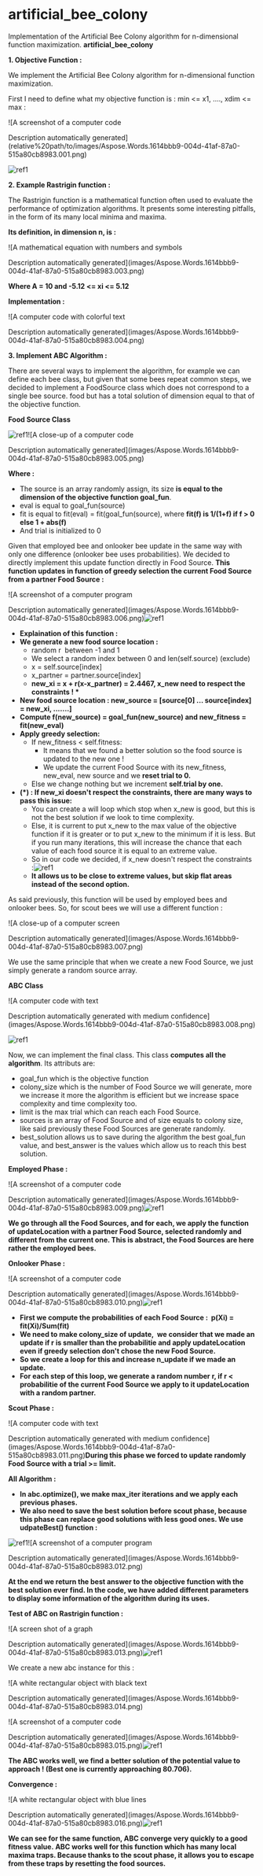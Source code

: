 # artificial_bee_colony
Implementation of the Artificial Bee Colony algorithm for n-dimensional function maximization.
**artificial_bee_colony**

**1. Objective Function :**

We implement the Artificial Bee Colony algorithm for n-dimensional function maximization.

First I need to define what my objective function is : min <= x1, ...., xdim <= max : 

![A screenshot of a computer code

Description automatically generated](relative%20path/to/images/Aspose.Words.1614bbb9-004d-41af-87a0-515a80cb8983.001.png)

![ref1]

**2. Example Rastrigin function :**

The Rastrigin function is a mathematical function often used to evaluate the performance of optimization algorithms. It presents some interesting pitfalls, in the form of its many local minima and maxima. 

**Its definition, in dimension n, is :**

![A mathematical equation with numbers and symbols

Description automatically generated](images/Aspose.Words.1614bbb9-004d-41af-87a0-515a80cb8983.003.png)

**Where A = 10 and -5.12 <= xi <= 5.12**

**Implementation :**

![A computer code with colorful text

Description automatically generated](images/Aspose.Words.1614bbb9-004d-41af-87a0-515a80cb8983.004.png)

**3. Implement ABC Algorithm :**

There are several ways to implement the algorithm, for example we can define each bee class, but given that some bees repeat common steps, we decided to implement a FoodSource class which does not correspond to a single bee source. food but has a total solution of dimension equal to that of the objective function.

**Food Source Class**

![ref1]![A close-up of a computer code

Description automatically generated](images/Aspose.Words.1614bbb9-004d-41af-87a0-515a80cb8983.005.png)

**Where :**

- The source is an array randomly assign, its size **is equal to the dimension of the objective function goal\_fun**.
- eval is equal to goal\_fun(source)
- fit is equal to fit(eval) = fit(goal\_fun(source), where **fit(f) is 1/(1+f) if f > 0 else 1 + abs(f)**
- And trial is initialized to 0

Given that employed bee and onlooker bee update in the same way with only one difference (onlooker bee uses probabilities). We decided to directly implement this update function directly in Food Source. **This function updates in function of greedy selection the current Food Source from a partner Food Source :**

![A screenshot of a computer program

Description automatically generated](images/Aspose.Words.1614bbb9-004d-41af-87a0-515a80cb8983.006.png)![ref1]

- **Explaination of this function :**
- **We generate a new food source location :** 
  - random r  between -1 and 1
  - We select a random index between 0 and len(self.source) (exclude)
  - x = self.source[index]
  - x\_partner = partner.source[index]
  - **new\_xi = x + r(x-x\_partner) = 2.4467, x\_new need to respect the constraints ! \***
- **New food source location : new\_source = [source[0] ... source[index] = new\_xi, .......]**
- **Compute f(new\_source) = goal\_fun(new\_source) and new\_fitness = fit(new\_eval)** 
- **Apply greedy selection:**
  - If new\_fitness < self.fitness:
    - It means that we found a better solution so the food source is updated to the new one !
    - We update the current Food Source with its new\_fitness, new\_eval, new source and we **reset trial to 0.**
  - Else we change nothing but we increment **self.trial by one.**
- **(\*) : If new\_xi doesn't respect the constraints, there are many ways to pass this issue:**
  - You can create a will loop which stop when x\_new is good, but this is not the best solution if we look to time complexity.
  - Else, it is current to put x\_new to the max value of the objective function if it is greater or to put x\_new to the minimum if it is less. But if you run many iterations, this will increase the chance that each value of each food source it is equal to an extreme value.
  - So in our code we decided, if x\_new doesn't respect the constraints :![ref1]
  - **It allows us to be close to extreme values, but skip flat areas instead of the second option.**

As said previously, this function will be used by employed bees and onlooker bees. So, for scout bees we will use a different function :


![A close-up of a computer screen

Description automatically generated](images/Aspose.Words.1614bbb9-004d-41af-87a0-515a80cb8983.007.png)

We use the same principle that when we create a new Food Source, we just simply generate a random source array.

**ABC Class**

![A computer code with text

Description automatically generated with medium confidence](images/Aspose.Words.1614bbb9-004d-41af-87a0-515a80cb8983.008.png)

![ref1]

Now, we can implement the final class. This class **computes all the algorithm**. Its attributs are:

- goal\_fun which is the objective function
- colony\_size which is the number of Food Source we will generate, more we increase it more the algorithm is efficient but we increase space complexity and time complexity too.
- limit is the max trial which can reach each Food Source.
- sources is an array of Food Source and of size equals to colony size, like said previously these Food Sources are generate randomly.
- best\_solution allows us to save during the algorithm the best goal\_fun value, and best\_answer is the values which allow us to reach this best solution.

**Employed Phase :**

![A screenshot of a computer code

Description automatically generated](images/Aspose.Words.1614bbb9-004d-41af-87a0-515a80cb8983.009.png)![ref1]

**We go through all the Food Sources, and for each, we apply the function of updateLocation with a partner Food Source, selected randomly and different from the current one. This is abstract, the Food Sources are here rather the employed bees.**

**Onlooker Phase :**

![A screenshot of a computer code

Description automatically generated](images/Aspose.Words.1614bbb9-004d-41af-87a0-515a80cb8983.010.png)![ref1]

- **First we compute the probabilities of each Food Source :  p(Xi) = fit(Xi)/Sum(fit)**
- **We need to make colony\_size of update,  we consider that we made an update if r is smaller than the probabilitie and apply updateLocation even if greedy selection don't chose the new Food Source.**
- **So we create a loop for this and increase n\_update if we made an update.** 
- **For each step of this loop, we generate a random number r, if r < probabilitie of the current Food Source we apply to it updateLocation with a random partner.**

**Scout Phase :**

![A computer code with text

Description automatically generated with medium confidence](images/Aspose.Words.1614bbb9-004d-41af-87a0-515a80cb8983.011.png)**During this phase we forced to update randomly Food Source with a trial >= limit.** 

**All Algorithm :**

- **In abc.optimize(), we make max\_iter iterations and we apply each previous phases.**
- **We also need to save the best solution before scout phase, because this phase can replace good solutions with less good ones. We use udpateBest() function :**

![ref1]![A screenshot of a computer program

Description automatically generated](images/Aspose.Words.1614bbb9-004d-41af-87a0-515a80cb8983.012.png)

**At the end we return the best answer to the objective function with the best solution ever find. In the code, we have added different parameters to display some information of the algorithm during its uses.**

**Test of ABC on Rastrigin function :**

![A screen shot of a graph

Description automatically generated](images/Aspose.Words.1614bbb9-004d-41af-87a0-515a80cb8983.013.png)![ref1]

We create a new abc instance for this :

![A white rectangular object with black text

Description automatically generated](images/Aspose.Words.1614bbb9-004d-41af-87a0-515a80cb8983.014.png)

![A screenshot of a computer code

Description automatically generated](images/Aspose.Words.1614bbb9-004d-41af-87a0-515a80cb8983.015.png)![ref1]

**The ABC works well, we find a better solution of the potential value to approach ! (Best one is currently approaching 80.706).**

**Convergence :**

![A white rectangular object with blue lines

Description automatically generated](images/Aspose.Words.1614bbb9-004d-41af-87a0-515a80cb8983.016.png)![ref1]

**We can see for the same function, ABC converge very quickly to a good fitness value. ABC works well for this function which has many local maxima traps. Because thanks to the scout phase, it allows you to escape from these traps by resetting the food sources.**

[ref1]: Aspose.Words.1614bbb9-004d-41af-87a0-515a80cb8983.002.png
